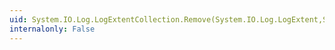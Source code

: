 ```yaml
---
uid: System.IO.Log.LogExtentCollection.Remove(System.IO.Log.LogExtent,System.Boolean)
internalonly: False
---
```

